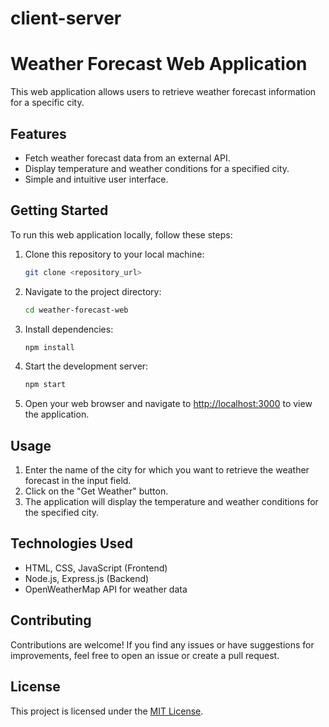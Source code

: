 # client-server

# Weather Forecast Web Application

This web application allows users to retrieve weather forecast information for a specific city.

## Features

- Fetch weather forecast data from an external API.
- Display temperature and weather conditions for a specified city.
- Simple and intuitive user interface.

## Getting Started

To run this web application locally, follow these steps:

1. Clone this repository to your local machine:

   ```bash
   git clone <repository_url>
   ```

2. Navigate to the project directory:

   ```bash
   cd weather-forecast-web
   ```

3. Install dependencies:

   ```bash
   npm install
   ```

4. Start the development server:

   ```bash
   npm start
   ```

5. Open your web browser and navigate to [http://localhost:3000](http://localhost:3000) to view the application.

## Usage

1. Enter the name of the city for which you want to retrieve the weather forecast in the input field.
2. Click on the "Get Weather" button.
3. The application will display the temperature and weather conditions for the specified city.

## Technologies Used

- HTML, CSS, JavaScript (Frontend)
- Node.js, Express.js (Backend)
- OpenWeatherMap API for weather data

## Contributing

Contributions are welcome! If you find any issues or have suggestions for improvements, feel free to open an issue or create a pull request.

## License

This project is licensed under the [MIT License](LICENSE).
